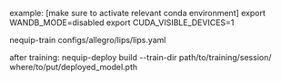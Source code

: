 example:
[make sure to activate relevant conda environment]
export WANDB_MODE=disabled
export CUDA_VISIBLE_DEVICES=1

nequip-train configs/allegro/lips/lips.yaml

after training:
nequip-deploy build --train-dir path/to/training/session/ where/to/put/deployed_model.pth

